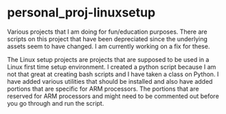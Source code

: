 # personal_proj-linuxsetup
Various projects that I am doing for fun/education purposes.
There are scripts on this project that have been depreciated since the underlying assets seem to have changed.
I am currently working on a fix for these.

The Linux setup projects are projects that are supposed to be used in a Linux first time setup environment. 
I created a python script because I am not that great at creating bash scripts and I have taken a class on Python.
I have added various utilities that should be installed and also have added portions that are specific for ARM processors.
The portions that are reserved for ARM processors and might need to be commented out before you go through and run the script.
